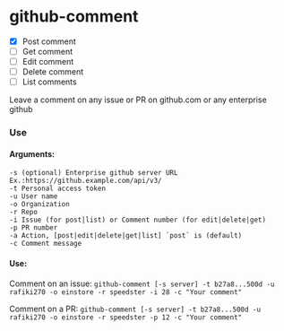 # github-comment

- [x] Post comment
- [ ] Get comment
- [ ] Edit comment
- [ ] Delete comment
- [ ] List comments

Leave a comment on any issue or PR on github.com or any enterprise github

### Use

#### Arguments:
    -s (optional) Enterprise github server URL Ex.:https://github.example.com/api/v3/
    -t Personal access token
    -u User name
    -o Organization
    -r Repo
    -i Issue (for post|list) or Comment number (for edit|delete|get)
    -p PR number
    -a Action, [post|edit|delete|get|list] `post` is (default)
    -c Comment message

#### Use:

Comment on an issue: `github-comment [-s server] -t b27a8...500d -u rafiki270 -o einstore -r speedster -i 28 -c "Your comment"`

Comment on a PR: `github-comment [-s server] -t b27a8...500d -u rafiki270 -o einstore -r speedster -p 12 -c "Your comment"`

